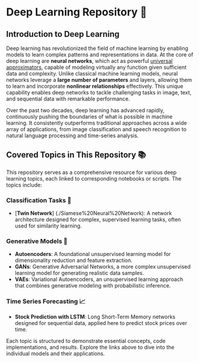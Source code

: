 # Deep Learning Repository 🧠

## Introduction to Deep Learning

Deep learning has revolutionized the field of machine learning by enabling models to learn complex patterns and representations in data. At the core of deep learning are **neural networks**, which act as powerful [universal approximators](https://en.wikipedia.org/wiki/Universal_approximation_theorem), capable of modeling virtually any function given sufficient data and complexity. Unlike classical machine learning models, neural networks leverage a **large number of parameters** and layers, allowing them to learn and incorporate **nonlinear relationships** effectively. This unique capability enables deep networks to tackle challenging tasks in image, text, and sequential data with remarkable performance.

Over the past two decades, deep learning has advanced rapidly, continuously pushing the boundaries of what is possible in machine learning. It consistently outperforms traditional approaches across a wide array of applications, from image classification and speech recognition to natural language processing and time-series analysis.

## Covered Topics in This Repository 📚

This repository serves as a comprehensive resource for various deep learning topics, each linked to corresponding notebooks or scripts. The topics include:

### Classification Tasks 🎯
- [**Twin Network**] (./Siamese%20Neural%20Network): A network architecture designed for complex, supervised learning tasks, often used for similarity learning.

### Generative Models 🎨
- **Autoencoders**: A foundational unsupervised learning model for dimensionality reduction and feature extraction.
- **GANs**: Generative Adversarial Networks, a more complex unsupervised learning model for generating realistic data samples.
- **VAEs**: Variational Autoencoders, an unsupervised learning approach that combines generative modeling with probabilistic inference.

### Time Series Forecasting 📈
- **Stock Prediction with LSTM**: Long Short-Term Memory networks designed for sequential data, applied here to predict stock prices over time.

Each topic is structured to demonstrate essential concepts, code implementations, and results. Explore the links above to dive into the individual models and their applications.
